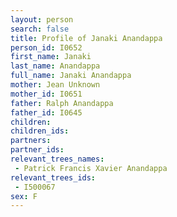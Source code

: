 ```yaml
---
layout: person
search: false
title: Profile of Janaki Anandappa
person_id: I0652
first_name: Janaki
last_name: Anandappa
full_name: Janaki Anandappa
mother: Jean Unknown
mother_id: I0651
father: Ralph Anandappa
father_id: I0645
children:
children_ids:
partners:
partner_ids:
relevant_trees_names:
 - Patrick Francis Xavier Anandappa
relevant_trees_ids:
 - I500067
sex: F
---
```



